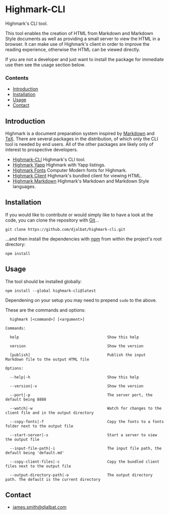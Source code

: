 # Highmark-CLI

Highmark's CLI tool.

This tool enables the creation of HTML from Markdown and Markdown Style documents as well as providing a small server to view the HTML in a browser.
It can make use of Highmark's client in order to improve the reading experience, otherwise the HTML can be viewed directly.

If you are not a developer and just want to install the package for immediate use then see the usage section below.

### Contents

- [Introduction](#introduction)
- [Installation](#installation)
- [Usage](#usage)
- [Contact](#contact)

## Introduction

Highmark is a document preparation system inspired by [Markdown](https://en.wikipedia.org/wiki/Markdown) and [TeX](https://en.wikipedia.org/wiki/TeX).
There are several packages in the distribution, of which only the CLI tool is needed by end users.
All of the other packages are likely only of interest to prospective developers.

- [Highmark-CLI](https://github.com/djalbat/highmark-cli) Highmark's CLI tool.
- [Highmark Yapp](https://github.com/djalbat/highmark-yapp) Highmark with Yapp listings.
- [Highmark Fonts](https://github.com/djalbat/highmark-fonts) Computer Modern fonts for Highmark. 
- [Highmark Client](https://github.com/djalbat/highmark-clieet) Highmark's bundled client for viewing HTML.
- [Highmark Markdown](https://github.com/djalbat/highmark-markdown) Highmark's Markdown and Markdown Style languages.

## Installation

If you would like to contribute or would simply like to have a look at the code, you can clone the repository with [Git](https://git-scm.com/)...

    git clone https://github.com/djalbat/highmark-cli.git

...and then install the dependencies with [npm](https://www.npmjs.com/) from within the project's root directory:

    npm install


## Usage

The tool should be installed globally:

```
npm install --global highmark-cli@latest
```

Dependening on your setup you may need to prepend `sudo` to the above.

These are the commands and options:

```
  highmark [<command>] [<argument>]          

Commands:

  help                                       Show this help
  
  version                                    Show the version
  
  [publish]                                  Publish the input Markdown file to the output HTML file

Options:

  --help|-h                                  Show this help
  
  --version|-v                               Show the version

  --port|-p                                  The server port, the default being 8888

  --watch|-w                                 Watch for changes to the client file and in the output directory 

  --copy-fonts|-f                            Copy the fonts to a fonts folder next to the output file

  --start-server|-s                          Start a server to view the output file

  --input-file-path|-i                       The input file path, the default being 'default.md'

  --copy-client-files|-c                     Copy the bundled client files next to the output file

  --output-directory-path|-o                 The output directory path. The default is the current directory
```

## Contact

* james.smith@djalbat.com

